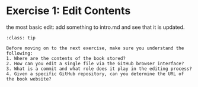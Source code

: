 # Exercise 1: Edit Contents

the most basic edit: add something to intro.md and see that it is updated.

```{admonition} Check your understanding
:class: tip

Before moving on to the next exercise, make sure you understand the following:
1. Where are the contents of the book stored?
2. How can you edit a single file via the GitHub browser interface?
3. What is a commit and what role does it play in the editing process?
4. Given a specific GitHub repository, can you determine the URL of the book website?
```
